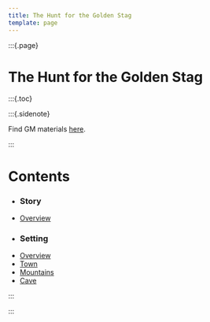 ```yaml
---
title: The Hunt for the Golden Stag
template: page
---
```


:::{.page}

# The Hunt for the Golden Stag

:::{.toc}

:::{.sidenote}

Find GM materials [here](private).

:::

# Contents

- ### Story
- [Overview](/wip)
- ### Setting
- [Overview](/wip)
- [Town](/wip)
- [Mountains](/wip)
- [Cave](/wip)

:::

:::
